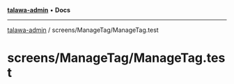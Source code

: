 [**talawa-admin**](../../../README.md) • **Docs**

***

[talawa-admin](../../../modules.md) / screens/ManageTag/ManageTag.test

# screens/ManageTag/ManageTag.test
